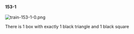 #### 153-1
![train-153-1-0.png](https://github.com/lil-lab/nlvr/raw/master/nlvr/train/images/29/train-153-1-0.png "train-153-1-0.png")

There is 1 box with exactly 1 black triangle and 1 black square
